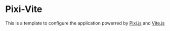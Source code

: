 # Pixi-Vite

This is a template to configure the application powerred by [Pixi.js](https://pixijs.com/) and [Vite.js](https://vitejs.dev)